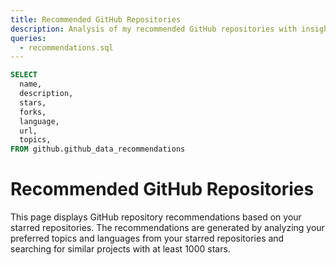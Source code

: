 ```yaml
---
title: Recommended GitHub Repositories
description: Analysis of my recommended GitHub repositories with insights on languages, activity, and trends.
queries:
  - recommendations.sql
---
```


```sql summary
SELECT 
  name,
  description,
  stars,
  forks,
  language,
  url,
  topics,
FROM github.github_data_recommendations
```

# Recommended GitHub Repositories

This page displays GitHub repository recommendations based on your starred repositories. The recommendations are generated by analyzing your preferred topics and languages from your starred repositories and searching for similar projects with at least 1000 stars.

<DataTable data={summary} /> 